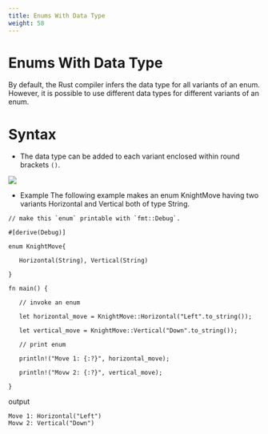 ```yaml
---
title: Enums With Data Type
weight: 58
---
```


# Enums With Data Type

By default, the Rust compiler infers the data type for all variants of an enum. However, 
it is possible to use different data types for different variants of an enum.

# Syntax 
- The data type can be added to each variant enclosed within round brackets `()`.

![](/img/diagrams/102.enum-data-type.png)

- Example 
The following example makes an enum KnightMove having two variants Horizontal and Vertical both of type String.

```
// make this `enum` printable with `fmt::Debug`.

#[derive(Debug)]

enum KnightMove{

   Horizontal(String), Vertical(String)

}

fn main() {

   // invoke an enum

   let horizontal_move = KnightMove::Horizontal("Left".to_string());

   let vertical_move = KnightMove::Vertical("Down".to_string());

   // print enum

   println!("Move 1: {:?}", horizontal_move);

   println!("Movw 2: {:?}", vertical_move);

}

```

output 

```
Move 1: Horizontal("Left")
Movw 2: Vertical("Down")

```



